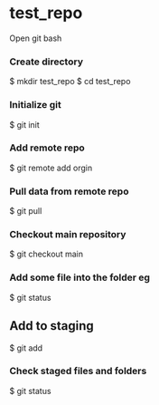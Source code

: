 # test_repo
Open git bash

### Create directory
$ mkdir test_repo
$ cd test_repo

### Initialize git
$ git init

### Add remote repo
$ git remote add orgin <remote repo url>

### Pull data from remote repo
$ git pull

### Checkout main repository
$ git checkout main

### Add some file into the folder eg 
$ git status

## Add to staging
$ git add <files or folders name>

### Check staged files and folders
$ git status